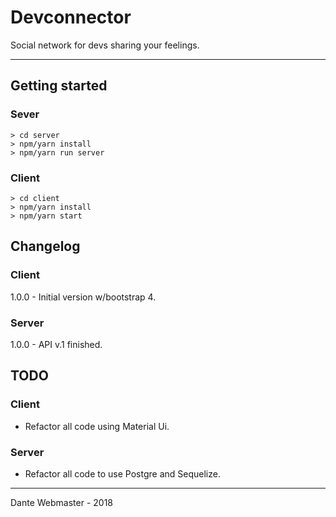 # Devconnector
Social network for devs sharing your feelings.

---

## Getting started
### Sever
```
> cd server
> npm/yarn install
> npm/yarn run server
```
### Client
```
> cd client
> npm/yarn install
> npm/yarn start
```

## Changelog

### Client
1.0.0 - Initial version w/bootstrap 4.
### Server
1.0.0 - API v.1 finished.

## TODO
### Client
* Refactor all code using Material Ui.
### Server
* Refactor all code to use Postgre and Sequelize.

---
Dante Webmaster - 2018
